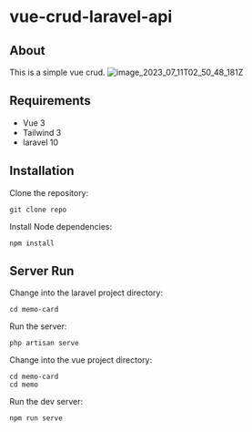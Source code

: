 # vue-crud-laravel-api

## About
This is a simple vue crud.
![image_2023_07_11T02_50_48_181Z](https://github.com/pyaephyothet/vue-crud-laravel-api/assets/122725279/5a2246b3-63c1-4c4e-b45b-32e6806aca45)



## Requirements
- Vue 3
- Tailwind 3
- laravel 10

## Installation

Clone the repository:
```
git clone repo
```
Install Node dependencies:
```
npm install
```

## Server Run

Change into the laravel project directory:
```
cd memo-card
```
Run the server:
```
php artisan serve
```

Change into the vue project directory:
```
cd memo-card
cd memo
```

Run the dev server:
```
npm run serve
```

